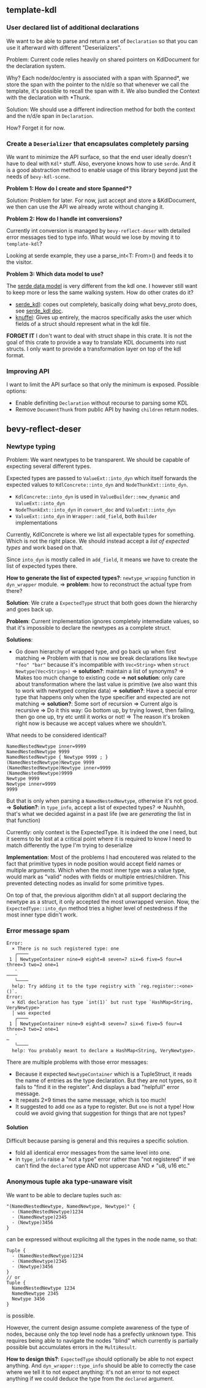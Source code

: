 ## template-kdl

### User declared list of additional declarations

We want to be able to parse and return a set of `Declaration` so that you can
use it afterward with different "Deserializers".

Problem: Current code relies heavily on shared pointers on KdlDocument for the
declaration system.

Why? Each node/doc/entry is associated with a span with Spanned*, we store the
span with the pointer to the n/d/e so that whenever we call the template, it's
possible to recall the span with it. We also bundled the Context with the 
declaration with *Thunk.

Solution: We should use a different indirection method for both the context and
the n/d/e span in `Declaration`.

How? Forget it for now.

### Create a `Deserializer` that encapsulates completely parsing

We want to minimize the API surface, so that the end user ideally doesn't have
to deal with `Kdl*` stuff. Also, everyone knows how to use `serde`. And it is
a good abstraction method to enable usage of this library beyond just the needs
of `bevy-kdl-scene`.

**Problem 1: How do I create and store Spanned\*?**

Solution: Problem for later. For now, just accept and store a &KdlDocument, we
then can use the API we already wrote without changing it.

**Problem 2: How do I handle int conversions?**

Currently int conversion is managed by `bevy-reflect-deser` with detailed error
messages tied to type info. What would we lose by moving it to `template-kdl`?

Looking at serde example, they use a parse_int<T: From<i64>>() and feeds it to
the visitor.

**Problem 3: Which data model to use?**

The [serde data model] is very different from the kdl one. I however still want
to keep more or less the same walking system. How do other crates do it?
* [serde_kdl][serde_kdl]: copes out completely, basically doing what bevy_proto
  does, see [serde_kdl doc].
* [knuffel]: Gives up entirely, the macros specifically asks the user which
  fields of a struct should represent what in the kdl file.

**FORGET IT** I don't want to deal with struct shape in this crate. It is not
the goal of this crate to provide a way to translate KDL documents into rust
structs. I only want to provide a transformation layer on top of the kdl format.

### Improving API

I want to limit the API surface so that only the minimum is exposed. Possible
options:
* Enable definiting `Declaration` without recourse to parsing some KDL
* Remove `DocumentThunk` from public API by having `children` return
  nodes.


## bevy-reflect-deser

### Newtype typing

Problem: We want newtypes to be transparent. We should be capable of expecting
several different types.

Expected types are passed to `ValueExt::into_dyn` which itself forwards the
expected values to `KdlConcrete::into_dyn` and `NodeThunkExt::into_dyn`.

* `KdlConcrete::into_dyn` is used in `ValueBuilder::new_dynamic` and
  `ValueExt::into_dyn`
* `NodeThunkExt::into_dyn` in `convert_doc` and `ValueExt::into_dyn`
* `ValueExt::into_dyn` in `Wrapper::add_field`, both `Builder` implementations

Currently, KdlConcrete is where we list all expectable types for something. Which
is not the right place. We should instead accept a _list of expected types_ and
work based on that.

Since `into_dyn` is mostly called in `add_field`, it means we have to create the
list of expected types there.

**How to generate the list of expected types?**: `newtype_wrapping` function in
`dyn_wrapper` module. ⇒ **problem**: how to reconstruct the actual type from
there?

**Solution**: We crate a `ExpectedType` struct that both goes down the hierarchy
and goes back up.

**Problem**: Current implementation ignores completely intemediate values, so that
it's impossible to declare the newtypes as a complete struct.

**Solutions**:
* Go down hierarchy of wrapped type, and go back up when first matching
  => Problem with that is now we break declarations like `Newtype "foo" "bar"`
     because it's incompatible with `Vec<String>` when `struct Newtype(Vec<String>)`
  => **solution?**: maintain a list of synonyms? => Makes too much change to existing
     code
  => **not solution**: only care about transformation where the last value is primitive
     (we also want this to work with newtyped complex data)
  => **solution?**: Have a special error type that happens only when the type specifier
     and expected are not matching
  => **solution?**: Some sort of recursion
     => Current algo is recursive
     => Do it this way: Go bottom up, by trying lowest, then failing, then go one up, try
        etc until it works or not!
     => The reason it's broken right now is because we accept values where we shouldn't.
  
What needs to be considered identical?
```kdl
NamedNestedNewtype inner=9999
NamedNestedNewtype 9999
NamedNestedNewtype { Newtype 9999 ; }
(NamedNestedNewtype)Newtype 9999
(NamedNestedNewtype)Newtype inner=9999
(NamedNestedNewtype)9999
Newtype 9999
Newtype inner=9999
9999
```

But that is only when parsing a `NamedNestedNewtype`, otherwise it's not good.
=> **Solution?**: in `type_info`, accept a list of expected types?
   => Nuuhhh, that's what we decided against in a past life (we are *generating* the
      list in that function)

Currently: only context is the ExpectedType. It is indeed the one I need, but it seems
to be lost at a critical point where it is required to know I need to match differently
the type I'm trying to deserialize

**Implementation**: Most of the problems I had encoutered was related to the fact that
primitive types in node position would accept field names or multiple arguments. Which
when the most inner type was a value type, would mark as "valid" nodes with fields or
multiple entries/children. This prevented detecting nodes as invalid for some primitive
types.

On top of that, the previous algorithm didn't at all support declaring the newtype as a
struct, it only accepted the most unwrapped version. Now, the `ExpectedType::into_dyn`
method tries a higher level of nestedness if the most inner type didn't work.


### Error message spam

```
Error: 
  × There is no such registered type: one
   ╭────
 1 │ NewtypeContainer nine=9 eight=8 seven=7 six=6 five=5 four=4 three=3 two=2 one=1
   ·                                                                           ────
   ╰────
  help: Try adding it to the type registry with `reg.register::<one>()`.
Error: 
  × Kdl declaration has type `int(1)` but rust type `HashMap<String, VeryNewtype>`
  │ was expected
   ╭────
 1 │ NewtypeContainer nine=9 eight=8 seven=7 six=6 five=5 four=4 three=3 two=2 one=1
   ·                                                                               ─
   ╰────
  help: You probably meant to declare a HashMap<String, VeryNewtype>.
```

There are multiple problems with those error messages:
* Because it expected `NewtypeContainer` which is a TupleStruct, it reads the name
  of entries as the type declaration. But they are not types, so it fails to "find
  it in the register". And displays a bad "helpfull" error message.
* It repeats 2×9 times the same message, which is too much!
* It suggested to add `one` as a type to register. But `one` is not a type! How
  could we avoid giving that suggestion for things that are not types?


#### Solution

Difficult because parsing is general and this requires a specific solution.

* fold all identical error messages from the same level into one.
* in `type_info` raise a "not a type" error rather than "not registered"
  if we can't find the `declared` type AND not uppercase AND ≠ "u8, u16 etc."

### Anonymous tuple aka type-unaware visit

We want to be able to declare tuples such as:

```kdl
"(NamedNestedNewtype, NamedNewtype, Newtype)" {
  - (NamedNestedNewtype)1234
  - (NamedNewtype)2345
  - (Newtype)3456
}
```

can be expressed without explicitng all the types in the node name, so that:

```kdl
Tuple {
  - (NamedNestedNewtype)1234
  - (NamedNewtype)2345
  - (Newtype)3456
}
// or 
Tuple {
  NamedNestedNewtype 1234
  NamedNewtype 2345
  Newtype 3456
}
```

is possible.

However, the current design assume complete awareness of the type of nodes,
because only the top level node has a prefectly unknown type. This requires
being able to navigate the nodes "blind" which currently is partially possible
but accumulates errors in the `MultiResult`.

**How to design this?**: `ExpectedType` should optionally be able to not expect
anything. And `dyn_wrapper::type_info` should be able to correctly the case where
we tell it to not expect anything: it's not an error to not expect anything if we
could deduce the type from the `declared` argument.



[serde data model]: https://serde.rs/data-model.html
[serde_kdl]: https://crates.io/crates/serde_kdl
[serde_kdl doc]: https://github.com/Br1ght0ne/serde_kdl/blob/5cf480b27aa0c8d7fa688d0faebcc0d56f269530/src/node.rs#L12-L39
[knuffel]: https://crates.io/crates/knuffel
